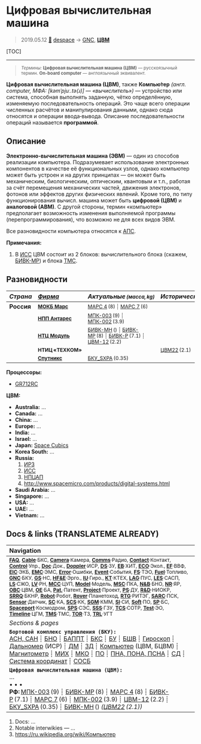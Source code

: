 # Цифровая вычислительная машина
> 2019.05.12 [🚀](../index/index.md) [despace](index.md) → [GNC](gnc.md), **[ЦВМ](obc.md)**

[TOC]

---

> <small>*Термины:* **Цифровая вычислительная машина (ЦВМ)** — русскоязычный термин. **On-board computer** — англоязычный эквивалент.</small>

**Цифровая вычислительная машина (ЦВМ)**, также **Компью́тер** *(англ. computer, МФА: [kəmˈpjuː.tə(ɹ)] — «вычислитель»)* — устройство или система, способная выполнять заданную, чётко определённую, изменяемую последовательность операций. Это чаще всего операции численных расчётов и манипулирования данными, однако сюда относятся и операции ввода‑вывода. Описание последовательности операций называется **программой**.



## Описание

**Электронно‑вычислительная машина (ЭВМ)** — один из способов реализации компьютера. Подразумевает использование электронных компонентов в качестве её функциональных узлов, однако компьютер может быть устроен и на других принципах — он может быть механическим, биологическим, оптическим, квантовым и т.п., работая за счёт перемещения механических частей, движения электронов, фотонов или эффектов других физических явлений. Кроме того, по типу функционирования вычисл. машина может быть **цифровой (ЦВМ)** и **аналоговой (АВМ)**. С другой стороны, термин «компьютер» предполагает возможность изменения выполняемой программы (перепрограммирования), что возможно не для всех видов ЭВМ.

Все разновидности компьютера относятся к [АПС](hns.md).

**Примечания:**

   1. В [ИСС](zz_iss_r.md) ЦВМ состоит из 2 блоков: вычислительного блока (скажем, [БИВК-МР](bivk_mr.md)) и блока [ТМС](tms.md).



## Разновидности
|*Страна*|*[Фирма](contact.md)*|*Актуальные <small>(масса, kg)</small>*|*Исторические <small>(масса, kg)</small>*|
|:--|:--|:--|:--|
|**Россия**|<small>**[МОКБ Марс](zz_mars_mokb.md)**</small>|<small>[МАРС 4](mars_4.md) (8) ┊ [МАРС 7](mars_7.md) (6)</small>||
||<small>**[НПП Антарес](zz_npp_antares.md)**</small>|<small>[МПК-003](mpk_003.md) (9) ┊ [МПК-002](mpk2.md) (3.9)</small>||
||<small>**[НТЦ Модуль](zz_ntc_module.md)**</small>|<small>[БИВК-МН](бивк‑мн.md) () ┊ [БИВК-МР](bivk_mr.md) (8) ┊ [БИВК-Р](bivk_r.md) (7.1) ┊ [ЦВМ-12](cvm_12.md) (2.2)</small>||
||<small>**НТИЦ «ТЕХКОМ»**</small>||<small>[ЦВМ22](cvm22.md) (2.1)</small>|
||<small>**[Спутникс](zz_sputnix.md)**</small>|<small>[БКУ_SXPA](bku_sxpa.md) (0.35)</small>||

**Процессоры:**

   - [GR712RC](gr712rc.md)

**ЦВМ:**

   - **Australia:** …
   - **Canada:** …
   - **China:** …
   - **Europe:** …
   - **India:** …
   - **Israel:** …
   - **Japan:** [Space Cubics](zz_spacecubics.md)
   - **Korea South:** …
   - **Russia:**
     1. [ИРЗ](zz_irz.md)
     1. [ИСС](zz_iss_r.md)
     1. [НПЦАП](zz_npcap.md)
     1. <http://www.spacemicro.com/products/digital-systems.html>
   - **Saudi Arabia:** …
   - **Singapore:** …
   - **USA:** …
   - **UAE:** …
   - **Vietnam:** …



<p style="page-break-after:always"> </p>

## Docs & links (TRANSLATEME ALREADY)
|Navigation|
|:--|
|<small>**[FAQ](faq.md)**, **[Cable](cable.md)**·БКС, **[Camera](cam.md)**·Камера, **[Comms](comms.md)**·Радио, **[Contact](contact.md)**·Контакт, **[Control](control.md)**·Упр., **[Doc](doc.md)**·Док., **[Doppler](doppler.md)**·ИСР, **[DS](ds.md)**·ЗУ, **[EB](eb.md)**·ХИТ, **[ECO](ecology.md)**·Экол., **[EF](ef.md)**·ВВФ, **[ElC](elc.md)**·ЭКБ, **[EMC](emc.md)**·ЭМС, **[Error](error.md)**·Ошибки, **[Event](event.md)**·События, **[FS](fs.md)**·ТЭО, **[Fuel](fuel.md)**·Топливо, **[GNC](gnc.md)**·БКУ, **[GS](scs.md)**·НС, **[HF&E](hfe.md)**·Эрго., **[IU](iu.md)**·Гиро., **[KT](kt.md)**·КТЕХ, **[LAG](lag.md)**·ПУC, **[LES](les.md)**·САСП, **[LS](ls.md)**·СЖО, **[LV](lv.md)**·РН, **[MCC](mcc.md)**·ЦУП, **[Model](model.md)**·Модель, **[MSC](sc.md)**·ПКА, **[N&B](nnb.md)**·БНО, **[NR](nr.md)**·ЯР, **[OBC](obc.md)**·ЦВМ, **[OE](oe.md)**·БА, **[Pat.](патент.md)**·Патент, **[Project](project.md)**·Проект, **[PS](ps.md)**·ДУ, **[R&D](rnd.md)**·НИОКР, **[SRRQ](srrq.md)**·БКНР, **[Robot](robotics.md)**·Робот, **[Rover](rover.md)**·Планетоход, **[RTG](rtg.md)**·РИТЭГ, **[SARC](sarc.md)**·ПСК, **[Sensor](sensor.md)**·Датчик, **[SC](sc.md)**·КА, **[SCS](scs.md)**·КК, **[SGM](sgm.md)**·КММ, **[SI](si.md)**·СИ, **[Soft](soft.md)**·ПО, **[SP](sp.md)**·БС, **[Spaceport](spaceport.md)**·Космодром, **[SPS](sps.md)**·СЭС, **[SSS](sss.md)**·ГЗУ, **[TCS](tcs.md)**·СОТР, **[Test](test.md)**·ЭО, **[Timeline](timeline.md)**·ЦГМ, **[TMS](tms.md)**·ТМС, **[TOR](tor.md)**·ТЗ, **[TRL](trl.md)**·УГТ</small>|
|*Sections & pages*|
|**`Бортовой комплекс управления (БКУ):`**<br> [АСН, САН](ans.md) ┊ [БНО](nnb.md) ┊ [БАППТ](acup.md) ┊ [БКС](cable.md) ┊ [БУ](sp.md) ┊ [БШВ](time.md) ┊ [Гироскоп](iu.md) ┊ [Дальномер](doppler.md) (ИСР) ┊ [ДМ](iu.md) ┊ [ЗД](sensor.md) ┊ [Компьютер](obc.md) (ЦВМ, БЦВМ) ┊ [Магнитометр](sensor.md) ┊ [МИХ](mic.md) ┊ [МКО](mil_std_1553b.md) ┊ [ПО](soft.md) ┊ [ПНА, ПОНА, ПСНА](aiad.md) ┊ [СД](sensor.md) ┊ [Система координат](coord_sys.md) ┊ [СОСБ](spos.md)|
|**`Цифровая вычислительная машина (ЦВМ):`**<br> … <br>• • •<br> **РФ:** [МПК-003](mpk_003.md) (9) ┊ [БИВК-МР](bivk_mr.md) (8) ┊ [МАРС 4](mars_4.md) (8) ┊ [БИВК-Р](bivk_r.md) (7.1) ┊ [МАРС 7](mars_7.md) (6) ┊ [МПК-002](mpk2.md) (3.9) ┊ [ЦВМ-12](cvm_12.md) (2.2) ┊ [БКУ_SXPA](bku_sxpa.md) (0.35) ┊ [БИВК-МН](бивк‑мн.md) () *([ЦВМ22](cvm22.md) (2.1))*|

   1. Docs: …
   1. Notable interwikies — …
   1. <https://ru.wikipedia.org/wiki/Компьютер>

